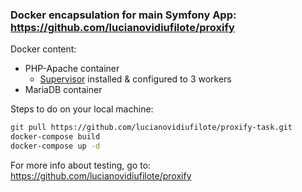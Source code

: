 ### Docker encapsulation for main Symfony App: https://github.com/lucianovidiufilote/proxify

Docker content:

- PHP-Apache container
  - [Supervisor](http://supervisord.org/) installed & configured to 3 workers
- MariaDB container




Steps to do on your local machine:
 ```sh
 git pull https://github.com/lucianovidiufilote/proxify-task.git
 docker-compose build
 docker-compose up -d
 ```


For more info about testing, go to: https://github.com/lucianovidiufilote/proxify 
